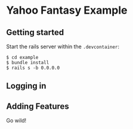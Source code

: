 # Yahoo Fantasy Example

## Getting started

Start the rails server within the `.devcontainer`:

```
$ cd example
$ bundle install
$ rails s -b 0.0.0.0
```

## Logging in



## Adding Features

Go wild!